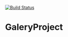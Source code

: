 [![Build Status](https://travis-ci.org/Nieradka21/GaleryProject-Back-End.svg?branch=master)](https://travis-ci.org/Nieradka21/GaleryProject-Back-End)

# GaleryProject